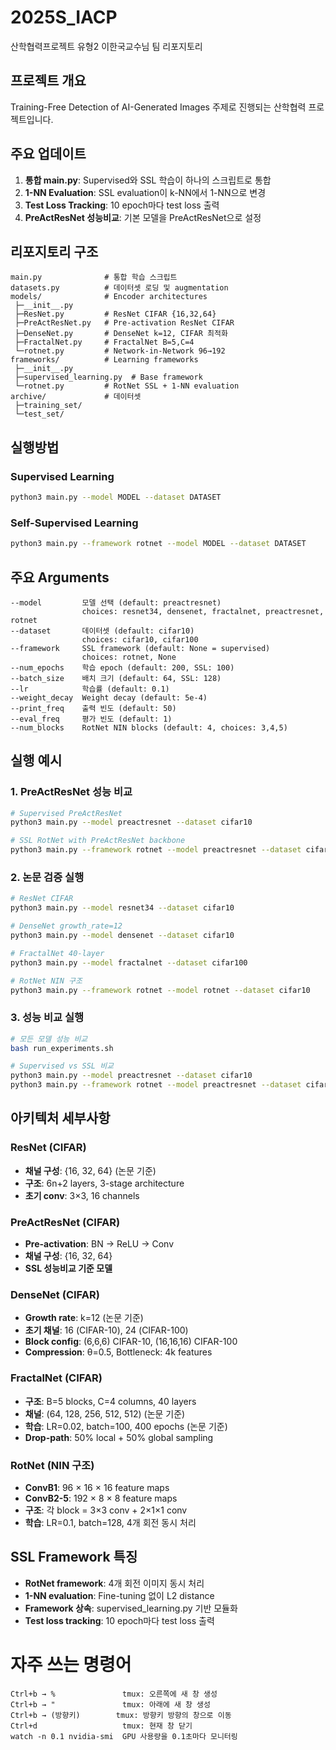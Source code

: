 # 2025S_IACP
산학협력프로젝트 유형2 이한국교수님 팀 리포지토리

## 프로젝트 개요
Training-Free Detection of AI-Generated Images 주제로 진행되는 산학협력 프로젝트입니다.

## 주요 업데이트
1. **통합 main.py**: Supervised와 SSL 학습이 하나의 스크립트로 통합
2. **1-NN Evaluation**: SSL evaluation이 k-NN에서 1-NN으로 변경
3. **Test Loss Tracking**: 10 epoch마다 test loss 출력
4. **PreActResNet 성능비교**: 기본 모델을 PreActResNet으로 설정

## 리포지토리 구조
```
main.py              # 통합 학습 스크립트
datasets.py          # 데이터셋 로딩 및 augmentation
models/              # Encoder architectures
 ├─__init__.py
 ├─ResNet.py         # ResNet CIFAR {16,32,64}
 ├─PreActResNet.py   # Pre-activation ResNet CIFAR
 ├─DenseNet.py       # DenseNet k=12, CIFAR 최적화
 ├─FractalNet.py     # FractalNet B=5,C=4
 └─rotnet.py         # Network-in-Network 96→192
frameworks/          # Learning frameworks
 ├─__init__.py
 ├─supervised_learning.py  # Base framework
 └─rotnet.py         # RotNet SSL + 1-NN evaluation
archive/             # 데이터셋
 ├─training_set/
 └─test_set/
```

## 실행방법

### Supervised Learning
```bash
python3 main.py --model MODEL --dataset DATASET
```

### Self-Supervised Learning
```bash
python3 main.py --framework rotnet --model MODEL --dataset DATASET
```

## 주요 Arguments

```
--model         모델 선택 (default: preactresnet)
                choices: resnet34, densenet, fractalnet, preactresnet, rotnet
--dataset       데이터셋 (default: cifar10)
                choices: cifar10, cifar100
--framework     SSL framework (default: None = supervised)
                choices: rotnet, None
--num_epochs    학습 epoch (default: 200, SSL: 100)
--batch_size    배치 크기 (default: 64, SSL: 128)
--lr            학습률 (default: 0.1)
--weight_decay  Weight decay (default: 5e-4)
--print_freq    출력 빈도 (default: 50)
--eval_freq     평가 빈도 (default: 1)
--num_blocks    RotNet NIN blocks (default: 4, choices: 3,4,5)
```

## 실행 예시

### 1. PreActResNet 성능 비교
```bash
# Supervised PreActResNet
python3 main.py --model preactresnet --dataset cifar10

# SSL RotNet with PreActResNet backbone
python3 main.py --framework rotnet --model preactresnet --dataset cifar10
```

### 2. 논문 검증 실행
```bash
# ResNet CIFAR
python3 main.py --model resnet34 --dataset cifar10

# DenseNet growth_rate=12
python3 main.py --model densenet --dataset cifar10

# FractalNet 40-layer
python3 main.py --model fractalnet --dataset cifar100

# RotNet NIN 구조
python3 main.py --framework rotnet --model rotnet --dataset cifar10
```

### 3. 성능 비교 실행
```bash
# 모든 모델 성능 비교
bash run_experiments.sh

# Supervised vs SSL 비교
python3 main.py --model preactresnet --dataset cifar10
python3 main.py --framework rotnet --model preactresnet --dataset cifar10
```

## 아키텍처 세부사항

### ResNet (CIFAR)
- **채널 구성**: {16, 32, 64} (논문 기준)
- **구조**: 6n+2 layers, 3-stage architecture
- **초기 conv**: 3×3, 16 channels

### PreActResNet (CIFAR)
- **Pre-activation**: BN → ReLU → Conv
- **채널 구성**: {16, 32, 64}
- **SSL 성능비교 기준 모델**

### DenseNet (CIFAR) 
- **Growth rate**: k=12 (논문 기준)
- **초기 채널**: 16 (CIFAR-10), 24 (CIFAR-100)
- **Block config**: (6,6,6) CIFAR-10, (16,16,16) CIFAR-100
- **Compression**: θ=0.5, Bottleneck: 4k features

### FractalNet (CIFAR)
- **구조**: B=5 blocks, C=4 columns, 40 layers
- **채널**: (64, 128, 256, 512, 512) (논문 기준)
- **학습**: LR=0.02, batch=100, 400 epochs (논문 기준)
- **Drop-path**: 50% local + 50% global sampling

### RotNet (NIN 구조)
- **ConvB1**: 96 × 16 × 16 feature maps
- **ConvB2-5**: 192 × 8 × 8 feature maps  
- **구조**: 각 block = 3×3 conv + 2×1×1 conv
- **학습**: LR=0.1, batch=128, 4개 회전 동시 처리

## SSL Framework 특징
- **RotNet framework**: 4개 회전 이미지 동시 처리
- **1-NN evaluation**: Fine-tuning 없이 L2 distance
- **Framework 상속**: supervised_learning.py 기반 모듈화
- **Test loss tracking**: 10 epoch마다 test loss 출력


# 자주 쓰는 명령어
```
Ctrl+b → %               tmux: 오른쪽에 새 창 생성
Ctrl+b → "               tmux: 아래에 새 창 생성
Ctrl+b → (방향키)        tmux: 방향키 방향의 창으로 이동
Ctrl+d                   tmux: 현재 창 닫기
watch -n 0.1 nvidia-smi  GPU 사용량을 0.1초마다 모니터링
```

